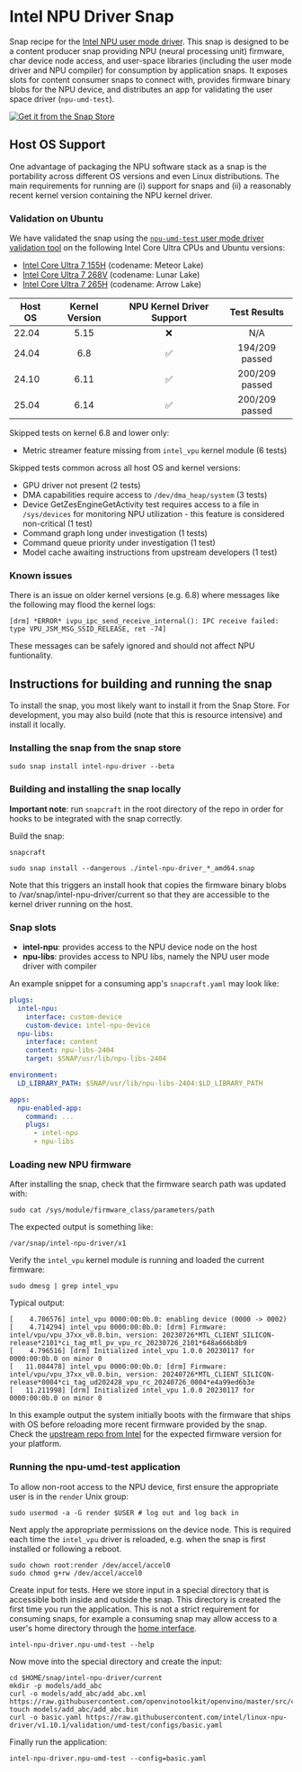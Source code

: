 # Intel NPU Driver Snap

Snap recipe for the [Intel NPU user mode driver](https://github.com/intel/linux-npu-driver/). This snap is designed to be a content producer snap providing NPU (neural processing unit) firmware, char device node access, and user-space libraries (including the user mode driver and NPU compiler) for consumption by application snaps. It exposes slots for content consumer snaps to connect with, provides firmware binary blobs for the NPU device, and distributes an app for validating the user space driver (`npu-umd-test`).

[![Get it from the Snap Store](https://snapcraft.io/en/light/install.svg)](https://snapcraft.io/intel-npu-driver)

## Host OS Support

One advantage of packaging the NPU software stack as a snap is the portability across different OS versions and even Linux distributions. The main requirements for running are (i) support for snaps and (ii) a reasonably recent kernel version containing the NPU kernel driver.

### Validation on Ubuntu

We have validated the snap using the [`npu-umd-test` user mode driver validation tool](#running-the-npu-umd-test-application) on the following Intel Core Ultra CPUs and Ubuntu versions:

- [Intel Core Ultra 7 155H](https://www.intel.com/content/www/us/en/products/sku/236847/intel-core-ultra-7-processor-155h-24m-cache-up-to-4-80-ghz/specifications.html) (codename: Meteor Lake)
- [Intel Core Ultra 7 268V](https://www.intel.com/content/www/us/en/products/sku/240958/intel-core-ultra-7-processor-268v-12m-cache-up-to-5-00-ghz/specifications.html) (codename: Lunar Lake)
- [Intel Core Ultra 7 265H](https://www.intel.com/content/www/us/en/products/sku/241750/intel-core-ultra-7-processor-265h-24m-cache-up-to-5-30-ghz/specifications.html) (codename: Arrow Lake)

| Host OS | Kernel Version | NPU Kernel Driver Support | Test Results |
| ----- | :--: | :----------------: | :------------: |
| 22.04 | 5.15 | :x:                | N/A            |
| 24.04 | 6.8  | :white_check_mark: | 194/209 passed |
| 24.10 | 6.11 | :white_check_mark: | 200/209 passed |
| 25.04 | 6.14 | :white_check_mark: | 200/209 passed |

Skipped tests on kernel 6.8 and lower only:

- Metric streamer feature missing from `intel_vpu` kernel module (6 tests)

Skipped tests common across all host OS and kernel versions:

- GPU driver not present (2 tests)
- DMA capabilities require access to `/dev/dma_heap/system` (3 tests)
- Device GetZesEngineGetActivity test requires access to a file in `/sys/devices` for monitoring NPU utilization - this feature is considered non-critical (1 test)
- Command graph long under investigation (1 tests)
- Command queue priority under investigation (1 test)
- Model cache awaiting instructions from upstream developers (1 test)

### Known issues

There is an issue on older kernel versions (e.g. 6.8) where messages like the following may flood the kernel logs:

```
[drm] *ERROR* ivpu_ipc_send_receive_internal(): IPC receive failed: type VPU_JSM_MSG_SSID_RELEASE, ret -74]
```

These messages can be safely ignored and should not affect NPU funtionality.

## Instructions for building and running the snap

To install the snap, you most likely want to install it from the Snap Store. For development, you may also build (note that this is resource intensive) and install it locally.

### Installing the snap from the snap store

```
sudo snap install intel-npu-driver --beta
```

### Building and installing the snap locally

**Important note**: run `snapcraft` in the root directory of the repo in order for hooks to be integrated with the snap correctly.

Build the snap:

```
snapcraft
```

```
sudo snap install --dangerous ./intel-npu-driver_*_amd64.snap
```

Note that this triggers an install hook that copies the firmware
binary blobs to /var/snap/intel-npu-driver/current so that they
are accessible to the kernel driver running on the host.

### Snap slots

* **intel-npu**: provides access to the NPU device node on the host
* **npu-libs**: provides access to NPU libs, namely the NPU user mode driver with compiler

An example snippet for a consuming app's `snapcraft.yaml` may look like:

```yaml
plugs:
  intel-npu:
    interface: custom-device
    custom-device: intel-npu-device
  npu-libs:
    interface: content
    content: npu-libs-2404
    target: $SNAP/usr/lib/npu-libs-2404

environment:
  LD_LIBRARY_PATH: $SNAP/usr/lib/npu-libs-2404:$LD_LIBRARY_PATH

apps:
  npu-enabled-app:
    command: ...
    plugs:
      - intel-npu
      - npu-libs
```

### Loading new NPU firmware

After installing the snap, check that the firmware search path was updated with:

```
sudo cat /sys/module/firmware_class/parameters/path
```

The expected output is something like:

```
/var/snap/intel-npu-driver/x1
```

Verify the `intel_vpu` kernel module is running and loaded the current firmware:

```
sudo dmesg | grep intel_vpu
```

Typical output:

```
[    4.706576] intel_vpu 0000:00:0b.0: enabling device (0000 -> 0002)
[    4.714294] intel_vpu 0000:00:0b.0: [drm] Firmware: intel/vpu/vpu_37xx_v0.0.bin, version: 20230726*MTL_CLIENT_SILICON-release*2101*ci_tag_mtl_pv_vpu_rc_20230726_2101*648a666b8b9
[    4.796516] [drm] Initialized intel_vpu 1.0.0 20230117 for 0000:00:0b.0 on minor 0
[   11.084478] intel_vpu 0000:00:0b.0: [drm] Firmware: intel/vpu/vpu_37xx_v0.0.bin, version: 20240726*MTL_CLIENT_SILICON-release*0004*ci_tag_ud202428_vpu_rc_20240726_0004*e4a99ed6b3e
[   11.211998] [drm] Initialized intel_vpu 1.0.0 20230117 for 0000:00:0b.0 on minor 0
```

In this example output the system initially boots with the firmware that ships with OS before reloading more recent firmware provided by the snap. Check the [upstream repo from Intel](https://github.com/intel/linux-npu-driver/releases) for the expected firmware version for your platform.

### Running the npu-umd-test application

To allow non-root access to the NPU device, first ensure the appropriate user is in the `render` Unix group:

```
sudo usermod -a -G render $USER # log out and log back in
```

Next apply the appropriate permissions on the device node. This is required each time the `intel_vpu` driver is reloaded, e.g. when the snap is first installed or following a reboot.

```
sudo chown root:render /dev/accel/accel0
sudo chmod g+rw /dev/accel/accel0
```

Create input for tests. Here we store input in a special directory that is accessible both inside and outside the snap. This directory is created the first time you run the application. This is not a strict requirement for consuming snaps, for example a consuming snap may allow access to a user's home directory through the [home interface](https://snapcraft.io/docs/home-interface).

```
intel-npu-driver.npu-umd-test --help
```

Now move into the special directory and create the input:

```
cd $HOME/snap/intel-npu-driver/current
mkdir -p models/add_abc
curl -o models/add_abc/add_abc.xml https://raw.githubusercontent.com/openvinotoolkit/openvino/master/src/core/tests/models/ir/add_abc.xml
touch models/add_abc/add_abc.bin
curl -o basic.yaml https://raw.githubusercontent.com/intel/linux-npu-driver/v1.10.1/validation/umd-test/configs/basic.yaml
```

Finally run the application:

```
intel-npu-driver.npu-umd-test --config=basic.yaml
```
